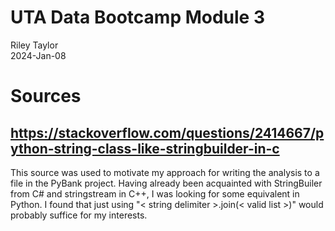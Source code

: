 UTA Data Bootcamp Module 3
==========================

Riley Taylor  
2024-Jan-08



# Sources

## https://stackoverflow.com/questions/2414667/python-string-class-like-stringbuilder-in-c

This source was used to motivate my approach for writing the analysis to a file in the PyBank project. Having already been acquainted with StringBuiler from C# and stringstream in C++, I was looking for some equivalent in Python. I found that just using "&lt; string delimiter &gt;.join(&lt; valid list &gt;)" would probably suffice for my interests. 